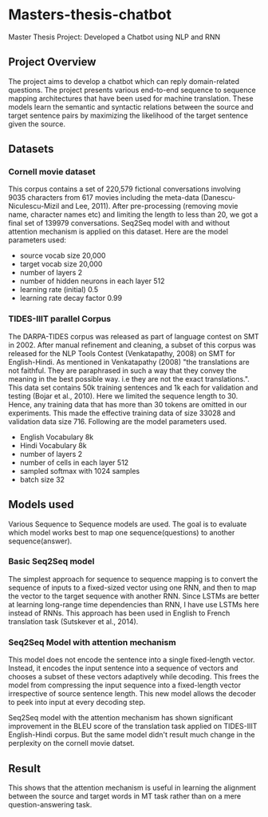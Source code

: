 # Masters-thesis-chatbot
Master Thesis Project: Developed a Chatbot using NLP and RNN 

## Project Overview
The project aims to develop a chatbot which can reply domain-related questions. The project presents various end-to-end sequence to sequence mapping architectures that have been used for machine translation. These models learn the semantic and syntactic relations between the source and target sentence pairs by maximizing the likelihood of the target sentence given the source.

## Datasets
  ### Cornell movie dataset
  This corpus contains a set of 220,579 fictional conversations involving 9035 characters from 617 movies including the meta-data (Danescu-Niculescu-Mizil and Lee, 2011). After pre-processing (removing movie name, character names etc) and limiting the length to less than 20, we got a final set of 139979 conversations. Seq2Seq model with and without attention mechanism is applied on this dataset. 
  Here are the model parameters used:
  * source vocab size 20,000
  * target vocab size 20,000
  * number of layers 2
  * number of hidden neurons in each layer 512
  * learning rate (initial) 0.5
  * learning rate decay factor 0.99
  
  ### TIDES-IIIT parallel Corpus
  The DARPA-TIDES corpus was released as part of language contest on SMT in 2002. After manual refinement and cleaning, a subset of this corpus was released for the NLP Tools Contest (Venkatapathy, 2008) on SMT for English-Hindi. As mentioned in Venkatapathy (2008) "the translations are not faithful. They are paraphrased in such a way that they convey the meaning in the best possible way. i.e they are not the exact translations.". This data set contains 50k training sentences and 1k each for validation and testing (Bojar et al., 2010). Here we limited the sequence length to 30. Hence, any training data that has more than 30 tokens are omitted in our experiments. This made the effective training data of size 33028 and validation data size 716. 
  Following are the model parameters used.
  * English Vocabulary 8k
  * Hindi Vocabulary 8k
  * number of layers 2
  * number of cells in each layer 512
  * sampled softmax with 1024 samples
  * batch size 32

## Models used
Various Sequence to Sequence models are used. The goal is to evaluate which model works best to map one sequence(questions) to another sequence(answer).

### Basic Seq2Seq model
The simplest approach for sequence to sequence mapping is to convert the sequence of inputs to a fixed-sized vector using one RNN, and then to map the vector to the target sequence with another RNN. Since LSTMs are better at learning long-range time dependencies than RNN, I have use LSTMs here instead of RNNs.
This approach has been used in English to French translation task (Sutskever et al., 2014).

### Seq2Seq Model with attention mechanism
This model does not encode the sentence into a single fixed-length vector. Instead, it encodes the input sentence into a sequence of vectors and chooses a subset of these vectors adaptively while decoding. This frees the model from compressing the input sequence into a fixed-length vector irrespective of source sentence length. This new model allows the decoder to peek into input at every decoding step.

Seq2Seq model with the attention mechanism has shown significant improvement in the BLEU score of the translation task applied on TIDES-IIIT English-Hindi corpus. But the same model didn't result much change in the perplexity on the cornell movie datset. 

## Result
This shows that the attention mechanism is useful in learning the alignment between the source and target words in MT task rather than on a mere question-answering task.
